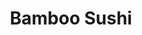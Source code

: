 ---
layout: place
title: "Bamboo Sushi"
permalink: /new-york/new-york/bamboo-sushi.html
stateAbbr: NY
stateName: New York
cityName: New York
seo:
  name: "Bamboo Sushi"
  type: Restaurant
  links: http://69bamboosushi.com/
description: "Japanese eatery with brick-lined walls offering a wide selection of sushi, plus noodles & tempura. Bamboo Sushi serves delicious sushi in New York, New York. Try fresh Japanese dishes for a great dining experience. Available for takeout, delivery, lunch, and dinner."
place_id: ChIJ-T6nOsJYwokR37EthVIrwyI
photos:
  - name: >-
      places/ChIJ-T6nOsJYwokR37EthVIrwyI/photos/AeeoHcJHcvHSKqBwIpKkHWnQ-Yyl3fCjeAbvGnvmLGJuiob2psRwHoLSm0_yeskVEEM50P8Y1RWUHyw2ifcVN6_MwwkRfZz13lCcZ3BjwyseShoI5MCDkpGvs3C941cqVvnhmB9Lbb3WIdAbhaUu4fEXIihy1Iquu4Glqo4AgluNbZehv2ztFL2v9lNJ-Cq2os3X3qEn9_8hw8R4gfDkQRR4TivOEsZ-NJcfhjXAYo-_Fxru5-ZMDwDVNHQYiqhSdcNYX_3BXDgY0UVbIqPPmyxn_Aumq8bxiZjeuSVl5U0JEaeuyvkpnz7fv1hbTyeryREozYbJPHzAB_W-B765zT9R2EJvSze8Byc57YFOwUFkvbaSGeUWBsK94-UF8okNdMdDwPKRxclxxfom6UowwNKhL2zzMxCbFCqka6XXqgs-fBEz1mIrquKR6KQ-G80yfWh_
    widthPx: 4032
    heightPx: 3024
    authorAttributions:
      - displayName: Edwin Pratt
        uri: https://maps.google.com/maps/contrib/109956306791474163965
        photoUri: >-
          https://lh3.googleusercontent.com/a-/ALV-UjUKrWs2l8RRLnujvlqsE2NVAREJRuaxxFuF3L42jTtQSStbYEdN=s100-p-k-no-mo
    flagContentUri: >-
      https://www.google.com/local/imagery/report/?cb_client=maps_api_places.places_api&image_key=!1e10!2sCIABIhADycKzJznWmGfPWcwAA5Em&hl=en-US
    googleMapsUri: >-
      https://www.google.com/maps/place//data=!3m4!1e2!3m2!1sCIABIhADycKzJznWmGfPWcwAA5Em!2e10!4m2!3m1!1s0x89c258c23aa73ef9:0x22c32b52852db1df
  - name: >-
      places/ChIJ-T6nOsJYwokR37EthVIrwyI/photos/AeeoHcIsjZXlFB0ZO3pgpitAvyJjMfF-jkeZD06rwer51RiUInjrWMPKI9oilCP0F9MhlOgDFC-CexeAUrpNcekSZqE6nCYVWXQCMQpb8dsigw8YEywBLm8f7hPG6APpEIAcHz0dRc0jPF9SbaNC8rgoMzHpkR4TfryxsWau6O0uMtpf-Pxp9txqcch9H1p86u_55bW1w0nyh92N3DDiHW8e7MUDc__tOdJDnySzX8c2f5moOkyMEA14VHo9t-jTMaYVA5v4un15xfMoxiPwK7vkQkN6Oj8HvoCVYekW5OtqSArPhKKlf1-e3hfas_uBK846Y-63dQ70DHR6cleFqFRrpNfNOzcvpKw0TbQFiXZAtBlGP5j-wkeSCsV1TPtUsY2VeuhWf-q6w4Ab4WjGL5mZLaSxPu6RG_oH6C04u0YPPAX1GQ
    widthPx: 4032
    heightPx: 3024
    authorAttributions:
      - displayName: Dri O
        uri: https://maps.google.com/maps/contrib/104588761780529344015
        photoUri: >-
          https://lh3.googleusercontent.com/a-/ALV-UjXT5AiFJj8wo812DBSAsFxoGtUvtE59ex9HLyXW2kJ8gGGgm7Uk=s100-p-k-no-mo
    flagContentUri: >-
      https://www.google.com/local/imagery/report/?cb_client=maps_api_places.places_api&image_key=!1e10!2sCIHM0ogKEICAgIC4mvHPdA&hl=en-US
    googleMapsUri: >-
      https://www.google.com/maps/place//data=!3m4!1e2!3m2!1sCIHM0ogKEICAgIC4mvHPdA!2e10!4m2!3m1!1s0x89c258c23aa73ef9:0x22c32b52852db1df
  - name: >-
      places/ChIJ-T6nOsJYwokR37EthVIrwyI/photos/AeeoHcKanNs1z0pQxwaTwTj7anZccolnTDMDV4yoZj7zyNNINj44vLOdrdmvECKR0J4VWDjQ8p7eWc0iHhZn2xi-kUXXFfth3p_69gmKAJJA7A3E6NR2UoHexJ-OKY4pImDsElVurP39byo1caHWsdiAwjCFhDaPwSdInQpx52JGqm6UDs8fgIsUXP4qurA7qiUKPcjvRRlW4Pcvv_C_k37MxeEITpWjIGHkZ-yhHnACrm6Uttwk_1B0lstgF_9xzpBRu9AwhqKLsF-jJl_DT9qTUiM-587DUuragIrGVp78frF75VMSOwKpTMqmviY9kcavJRU9V-3plpylSNS6Bgw1Xu4I3ThxjKu2p73ocuR7B8hZa7lk-sGDNKrMQZEL9vvRghlymN7qSk7W-n3eWs_X_cqkJ56JFCGg8pNKjA4YzRm9mQ
    widthPx: 1920
    heightPx: 1080
    authorAttributions:
      - displayName: Maha Zainab Ishtiaq
        uri: https://maps.google.com/maps/contrib/113746044274302302309
        photoUri: >-
          https://lh3.googleusercontent.com/a/ACg8ocIof1DvO7Yuc3OJIUlXNxGweaqab3jDn0lYXPfGECLaarKBrTs=s100-p-k-no-mo
    flagContentUri: >-
      https://www.google.com/local/imagery/report/?cb_client=maps_api_places.places_api&image_key=!1e10!2sCIHM0ogKEICAgIDVtpi7PA&hl=en-US
    googleMapsUri: >-
      https://www.google.com/maps/place//data=!3m4!1e2!3m2!1sCIHM0ogKEICAgIDVtpi7PA!2e10!4m2!3m1!1s0x89c258c23aa73ef9:0x22c32b52852db1df
  - name: >-
      places/ChIJ-T6nOsJYwokR37EthVIrwyI/photos/AeeoHcLvGC2rtvXUzW1XMwgYC7Ot3f8uYWSFCB3_iJqdZq7ItM8LUUv8fRWOTsOUSDsrjkZ2W3nijT0TAkK3X29bmSizazofJOdIzWkvWJNTkn5MjljtogiE4rg4Xq8tFgHa__70nGuNLX4WJtRNDTAY3i-_sINqiCcgYtHt61lAJtywCqoU942YkKH1iJ6oNePKoUCRsGGDzAQOFXSpeh3YNnpax28yG1S9nnLIIKzQVCgXVLh-ZzGTtHbfYGxPDQVcEDH1H8MpbuKb6WQxmr6w4INvxmBzsY8OCs0Fr-BaFJRrNbTeGwx8K2Gy5M6jK5GXUdlXLbnjN1z4b3yfl7jESxVOk0zP6avyfW_WFHeCvyG-l4lzOsorV0fMJLTTTkGC0BWrC6qDVVTaK7ftqhS2guqDLqQTKp3JWN0GwQlTmlI
    widthPx: 4080
    heightPx: 3072
    authorAttributions:
      - displayName: Toby
        uri: https://maps.google.com/maps/contrib/109490292413874318638
        photoUri: >-
          https://lh3.googleusercontent.com/a-/ALV-UjXWACRgvbFzCZArdvPT5O9ifOYk4cjbM-g86HbWmBmT3hm8KYSO9w=s100-p-k-no-mo
    flagContentUri: >-
      https://www.google.com/local/imagery/report/?cb_client=maps_api_places.places_api&image_key=!1e10!2sCIHM0ogKEICAgICx88bORw&hl=en-US
    googleMapsUri: >-
      https://www.google.com/maps/place//data=!3m4!1e2!3m2!1sCIHM0ogKEICAgICx88bORw!2e10!4m2!3m1!1s0x89c258c23aa73ef9:0x22c32b52852db1df
  - name: >-
      places/ChIJ-T6nOsJYwokR37EthVIrwyI/photos/AeeoHcIW-iZpgseEDFifShMntQanFk_BBUW7Hm8ExelOE7NbqeTRCQRZdYwLFQVQQAZ2oAFVhc-c2TeeiAIL7tI-cXgr9u0yCrC7J06kZxVFJ02VLcXpRyH2P_EnBPfo2dyWmL9yv41MetM9EkFa1dJrXYYpcwkoSpoVKW9Xrf2xcdiT4UKZpPdh2WO32D__1D9-C2oj0gqdd8lYIDE-y57yhe3Z0S8DrCpqt6wAH88yNWBY8vpgQdPzgWT3m15JHzEL0zoP0kF6dgDAR1qaL0Qx8gtRIiwqu9jeHr1Bge8zr5WyplURaBPqXbbEZ4lvbzUGoJOh2nCe-TgxIupdTj2yA_vlgVKXwpp1NLfU21vhbszHptL_ppAEzvM5n9L7ZQqqplhlXdAq_vcb9iYmlyJEWWVQVAPPZZn4DVtOerTPKrBJMQ
    widthPx: 3024
    heightPx: 4032
    authorAttributions:
      - displayName: Kim Kirchhoff
        uri: https://maps.google.com/maps/contrib/102257858920147824857
        photoUri: >-
          https://lh3.googleusercontent.com/a/ACg8ocJhEr8DJ7iid3vbTtJ5QdhOG7RLbUdFS9ws_mBOGubq5fG2FQ=s100-p-k-no-mo
    flagContentUri: >-
      https://www.google.com/local/imagery/report/?cb_client=maps_api_places.places_api&image_key=!1e10!2sCIHM0ogKEICAgMDQtp-4Cg&hl=en-US
    googleMapsUri: >-
      https://www.google.com/maps/place//data=!3m4!1e2!3m2!1sCIHM0ogKEICAgMDQtp-4Cg!2e10!4m2!3m1!1s0x89c258c23aa73ef9:0x22c32b52852db1df
  - name: >-
      places/ChIJ-T6nOsJYwokR37EthVIrwyI/photos/AeeoHcKcVSOsIoefNej0KryzDUVUgF5SP8CW_JZIKjtxgaYSq2Nsk1Fp4qxKVqPWr0UJNVchB0vOYLpwCqOVjcDk7WLl6fKiLfaeRz1UACopdr9adL81pbyy6I0Y2q7Ov33703IDxbZW4Ap2FZKayd3lujyapbkY7u-F92F4BS_Fk5xzMg6zm0R1wJTFp96EzV8XfFNlFXJbudy-JpYq-P746blfAsQcT9CxqQ0z-T1yz7Zl2tTHV423cTVwObJwsQiVUZCP9RFPbbpd7Jk_tSfCgjisrydGH5RZzlq1VUksXxWM6fb_QvX02hsLu1bKswuXBtYrvlSCppOcoNRHyi04iGyHQKy4iXm-U1H_W9iX8DMujETW24RxrTEMDKIwXuHozyz3gn4pDanjwcvMNh3QMP8cVsgiqp6NM7BooqIYVIZ2UaZY
    widthPx: 4032
    heightPx: 3024
    authorAttributions:
      - displayName: Kelly C
        uri: https://maps.google.com/maps/contrib/112379621681844926710
        photoUri: >-
          https://lh3.googleusercontent.com/a-/ALV-UjUlKmkPEf7aq9itRjbxtQ-7E7lBFWZ-gPbWyINWH65crs8Ex7pc=s100-p-k-no-mo
    flagContentUri: >-
      https://www.google.com/local/imagery/report/?cb_client=maps_api_places.places_api&image_key=!1e10!2sCIHM0ogKEICAgIC-2ruewQE&hl=en-US
    googleMapsUri: >-
      https://www.google.com/maps/place//data=!3m4!1e2!3m2!1sCIHM0ogKEICAgIC-2ruewQE!2e10!4m2!3m1!1s0x89c258c23aa73ef9:0x22c32b52852db1df
  - name: >-
      places/ChIJ-T6nOsJYwokR37EthVIrwyI/photos/AeeoHcL1TvWEXksu-IcN4-GccwAPrxnQQw8cxp8LOc4fzNDAoHkdTkspTqCGhX1zZRUu_L6RYm_5teqP14kdoRJI5qFRSUoFXrcJsOSa1dbJEaBvlYPDPSTQTTUjan60VBFWqeCZTHklhfJgrMq9dfjCHe42wg9En0yDsHzL_1r47N3usyMIncFTMmkCjH4m6xoxjHRzNvbmvHhv6JMreqXKId00ohsMBv5GovmO6E8q6aKkOzIC2G9UYX6kxNih1uNw4HzJ3GyqI0BW2Zb2OwQoapB0qYtpUWtGgerR0966SDd0F0BwlPFsnlrRFZnAgp3DCMaBJHI2NiCC9NGRwf4owRl2P4ljo23IJshX9pGmOf50CWhwX2VKPxjZZbGmh6gu_GAMa_v0qZA1ajSS_SUeCQa1_vE03n_fsApe2TFQoIbGlw
    widthPx: 3024
    heightPx: 4032
    authorAttributions:
      - displayName: Executive Thrillseeker
        uri: https://maps.google.com/maps/contrib/107024672811788833969
        photoUri: >-
          https://lh3.googleusercontent.com/a-/ALV-UjWlcB2vdqH1FcM_yBBc7uHJ_oKIVIcaxdcBzR2ccvEteH98RgkH_w=s100-p-k-no-mo
    flagContentUri: >-
      https://www.google.com/local/imagery/report/?cb_client=maps_api_places.places_api&image_key=!1e10!2sCIHM0ogKEICAgID8pefRFA&hl=en-US
    googleMapsUri: >-
      https://www.google.com/maps/place//data=!3m4!1e2!3m2!1sCIHM0ogKEICAgID8pefRFA!2e10!4m2!3m1!1s0x89c258c23aa73ef9:0x22c32b52852db1df
  - name: >-
      places/ChIJ-T6nOsJYwokR37EthVIrwyI/photos/AeeoHcI8GljINaPrpKY-e2qxAQP9U_BgydNHJopiDYvNGS5B6VsQCKuuV-A4P1lUtCzhyskEER9YR-SmGzaeFyWxwEloxajO36hPDr-NN2v3eTDJ1apwFt2H6Nr9SwZgjEnJbzzU0ydUVPnqmcmT14CUgyESrxfjnGSgYwARlRIBZc8Qu7WGfE9npmcu9fgQex0wU43hwtSbGP5kdsD7fdUmjHvuYZQR57T35Bc8k_J0inmDKXGYoGo_9svPSNIckrVLesCXWC9GRq426m9k9RfOKnkhKBOzwZCcsf96UBe2jkrOnB1YS3tuo5wHKz-f9rBWgFnO3Eg_0p0PoOdgx3NT-AlYIJVt_adF_KfTH3_GMj8j3g-BXVfzeo4F-AWjiy9tJaUNBrvR-MzyZ__QWGMBXIgkuD1Kqh4fZt4nVf2opjJos5Q-
    widthPx: 4032
    heightPx: 3024
    authorAttributions:
      - displayName: pmarbly
        uri: https://maps.google.com/maps/contrib/112387290260551635024
        photoUri: >-
          https://lh3.googleusercontent.com/a-/ALV-UjXyeAcujTyxRDTrLK6368D7aTVB1y803mif99wyqO64NkMzjdjB=s100-p-k-no-mo
    flagContentUri: >-
      https://www.google.com/local/imagery/report/?cb_client=maps_api_places.places_api&image_key=!1e10!2sCIHM0ogKEICAgIDOgqOU6gE&hl=en-US
    googleMapsUri: >-
      https://www.google.com/maps/place//data=!3m4!1e2!3m2!1sCIHM0ogKEICAgIDOgqOU6gE!2e10!4m2!3m1!1s0x89c258c23aa73ef9:0x22c32b52852db1df
  - name: >-
      places/ChIJ-T6nOsJYwokR37EthVIrwyI/photos/AeeoHcI6CAKGfK487HuP-7IssGKPwKl_cYhqk_VUD_7t4G5TdcMf12O8ihhcyZ0MEFEqfggbo3h2BVvYn9qoJiAwRX510NEOu8tBlGYvLY7FvHwgJZ6McLAKhj8K4dsCgLqQ0zfui9Td0cZLKGR6HdyUHQ-gAaEO9njQkS9lRueRQKfji6uow1vYR29Q8tMnoYudsf3CJ1C7smhbye50maagWOtQc6KNcNEXxIw554rFQSi_1B_i7Byh2DNLsd6ZITCzDbAT3ffFCZ3uFaiNAKRtSSfTLa-AVi87bi545M5JsrONw1KaaJq5V2FaYU3pVM05SnJrMRQKcVULe4OygbL1U0yiTJ4082lGTLsZGl6roEO0cSbin73IPQiSGzIXqWdXsl8IGt73Ac7RTOhG4Xd0xYMOTURUjWZx_5D287aPM19rsA
    widthPx: 2448
    heightPx: 3264
    authorAttributions:
      - displayName: Richárd Buús
        uri: https://maps.google.com/maps/contrib/102358719307512181148
        photoUri: >-
          https://lh3.googleusercontent.com/a-/ALV-UjVelDJdmECjFMEdSD6EPhHbnBGMerBZiwDPeHT3llJoGV7MceSjYw=s100-p-k-no-mo
    flagContentUri: >-
      https://www.google.com/local/imagery/report/?cb_client=maps_api_places.places_api&image_key=!1e10!2sCIHM0ogKEICAgIDE6ai7Kw&hl=en-US
    googleMapsUri: >-
      https://www.google.com/maps/place//data=!3m4!1e2!3m2!1sCIHM0ogKEICAgIDE6ai7Kw!2e10!4m2!3m1!1s0x89c258c23aa73ef9:0x22c32b52852db1df
  - name: >-
      places/ChIJ-T6nOsJYwokR37EthVIrwyI/photos/AeeoHcKv511d8HqJys_Ny2o9hSgoBP3mETcdZFc7hZF79QPyQxC-vDEgRB8kd6iRyeEXBrSY4hrWBPWnLKmDX3zn5IwmudDSDdF75oG6xy4aCQ_i3N-khKWLzrVvdXDvkFG4UbTT8SxLjSveIbULfQJivQa9vxOGejaarvPRtI5NgS4Gg0ait4WHh7P6Lj9dlk366LtoMZMKI2hP-aFCYPg29HFnzi8iLMUKZxU6KYGXFEOGeW87Zr1GY0stinT3-yyT4Fv-0DVx3I_RT-8vEjbFQM0QRUYJecLghr8-ggky23ew-XvgMriDW9UGAyknCIVCzE-qOi7bGEgHaIvjNDBtzhQEgvJlL8OcRa-uZ-A7ONjkV3qzr8Z0b2xvfEdTpo87qlopdm1SEryBfBhMiZUvROBS0CfxFkhvUnVs57Yrrc1TQTJy
    widthPx: 4032
    heightPx: 3024
    authorAttributions:
      - displayName: Kelly C
        uri: https://maps.google.com/maps/contrib/112379621681844926710
        photoUri: >-
          https://lh3.googleusercontent.com/a-/ALV-UjUlKmkPEf7aq9itRjbxtQ-7E7lBFWZ-gPbWyINWH65crs8Ex7pc=s100-p-k-no-mo
    flagContentUri: >-
      https://www.google.com/local/imagery/report/?cb_client=maps_api_places.places_api&image_key=!1e10!2sCIHM0ogKEICAgIC-2rvxxwE&hl=en-US
    googleMapsUri: >-
      https://www.google.com/maps/place//data=!3m4!1e2!3m2!1sCIHM0ogKEICAgIC-2rvxxwE!2e10!4m2!3m1!1s0x89c258c23aa73ef9:0x22c32b52852db1df
address: '5602, 1280 1st Ave #5602, New York, NY 10065, USA'
street: '5602, 1280 1st Ave #5602'
city: New York
state: NY
zip: '10065'
country: USA
neighborhood: null
latitude: '40.765600'
longitude: '-73.957396'
accessibility_options:
  wheelchairAccessibleParking: false
  wheelchairAccessibleEntrance: true
  wheelchairAccessibleSeating: true
business_status: CLOSED_PERMANENTLY
name: Bamboo Sushi
google_maps_links:
  directionsUri: >-
    https://www.google.com/maps/dir//''/data=!4m7!4m6!1m1!4e2!1m2!1m1!1s0x89c258c23aa73ef9:0x22c32b52852db1df!3e0
  placeUri: https://maps.google.com/?cid=2504893451169804767
  writeAReviewUri: >-
    https://www.google.com/maps/place//data=!4m3!3m2!1s0x89c258c23aa73ef9:0x22c32b52852db1df!12e1
  reviewsUri: >-
    https://www.google.com/maps/place//data=!4m4!3m3!1s0x89c258c23aa73ef9:0x22c32b52852db1df!9m1!1b1
  photosUri: >-
    https://www.google.com/maps/place//data=!4m3!3m2!1s0x89c258c23aa73ef9:0x22c32b52852db1df!10e5
primary_type: Sushi Restaurant
opening_hours:
  regular: null
  current: null
secondary_opening_hours:
  regular:
    weekdayDescriptions: null
    type: null
  current:
    weekdayDescriptions: null
    type: null
phone: (212) 396-1919
price_level: PRICE_LEVEL_MODERATE
price_range: $10 &ndash; $20
rating: '4.2'
rating_count: 0
website: http://69bamboosushi.com/
reviews:
  - name: >-
      places/ChIJ-T6nOsJYwokR37EthVIrwyI/reviews/ChdDSUhNMG9nS0VJQ0FnTUNRaHFya2d3RRAB
    relativePublishTimeDescription: a month ago
    rating: 4
    text:
      text: >-
        great lunch special and fast service, not a bad spot if youre in the
        area looking for sushi
      languageCode: en
    originalText:
      text: >-
        great lunch special and fast service, not a bad spot if youre in the
        area looking for sushi
      languageCode: en
    authorAttribution:
      displayName: Naz
      uri: https://www.google.com/maps/contrib/117596446440057949005/reviews
      photoUri: >-
        https://lh3.googleusercontent.com/a-/ALV-UjXOdXF63bmfOmFf-m0KOUVSo-RHH5vz6gEZMXH185F9YRIIwuys=s128-c0x00000000-cc-rp-mo-ba4
    publishTime: '2025-03-03T21:18:53.183758Z'
    flagContentUri: >-
      https://www.google.com/local/review/rap/report?postId=ChdDSUhNMG9nS0VJQ0FnTUNRaHFya2d3RRAB&d=17924085&t=1
    googleMapsUri: >-
      https://www.google.com/maps/reviews/data=!4m6!14m5!1m4!2m3!1sChdDSUhNMG9nS0VJQ0FnTUNRaHFya2d3RRAB!2m1!1s0x89c258c23aa73ef9:0x22c32b52852db1df
  - name: >-
      places/ChIJ-T6nOsJYwokR37EthVIrwyI/reviews/ChdDSUhNMG9nS0VJQ0FnSUQ3bzU3OHF3RRAB
    relativePublishTimeDescription: 7 months ago
    rating: 1
    text:
      text: >-
        I will never in life order from this place again. I ordered food from
        this place and when I took my food out of the bag there was a maggot
        crawling on the side of the container. Thank God I didn’t eat anything
        and noticed what I thought was a grain of rice moving. Never again!!! If
        I could I would add a video.
      languageCode: en
    originalText:
      text: >-
        I will never in life order from this place again. I ordered food from
        this place and when I took my food out of the bag there was a maggot
        crawling on the side of the container. Thank God I didn’t eat anything
        and noticed what I thought was a grain of rice moving. Never again!!! If
        I could I would add a video.
      languageCode: en
    authorAttribution:
      displayName: Winnie Tyson
      uri: https://www.google.com/maps/contrib/113293287820074596325/reviews
      photoUri: >-
        https://lh3.googleusercontent.com/a-/ALV-UjV7eaPmx5E5ry95fu5lD_DFo6F_uA5BNjh4lGOHe2gPxdCtXkA=s128-c0x00000000-cc-rp-mo
    publishTime: '2024-08-27T23:23:18.573262Z'
    flagContentUri: >-
      https://www.google.com/local/review/rap/report?postId=ChdDSUhNMG9nS0VJQ0FnSUQ3bzU3OHF3RRAB&d=17924085&t=1
    googleMapsUri: >-
      https://www.google.com/maps/reviews/data=!4m6!14m5!1m4!2m3!1sChdDSUhNMG9nS0VJQ0FnSUQ3bzU3OHF3RRAB!2m1!1s0x89c258c23aa73ef9:0x22c32b52852db1df
  - name: >-
      places/ChIJ-T6nOsJYwokR37EthVIrwyI/reviews/ChdDSUhNMG9nS0VJQ0FnSUNZOE55amd3RRAB
    relativePublishTimeDescription: 4 years ago
    rating: 5
    text:
      text: >-
        Update: year later! Incredible sushi this tome with the special rolls
        and seaweed salad.  Service and pandemic were honestly on point.


        Came here yesterday for lunch… Could say I had an overall OK experience
        as the service was really good the sake was priced accordingly and they
        gave a large Sapporo.  I did the three rolls special which I would
        highly recommend however one of the fish and the white tuna being in
        particular was not very appetizing did not taste fresh so it kind of
        ruined it for me
      languageCode: en
    originalText:
      text: >-
        Update: year later! Incredible sushi this tome with the special rolls
        and seaweed salad.  Service and pandemic were honestly on point.


        Came here yesterday for lunch… Could say I had an overall OK experience
        as the service was really good the sake was priced accordingly and they
        gave a large Sapporo.  I did the three rolls special which I would
        highly recommend however one of the fish and the white tuna being in
        particular was not very appetizing did not taste fresh so it kind of
        ruined it for me
      languageCode: en
    authorAttribution:
      displayName: Executive Thrillseeker
      uri: https://www.google.com/maps/contrib/107024672811788833969/reviews
      photoUri: >-
        https://lh3.googleusercontent.com/a-/ALV-UjWlcB2vdqH1FcM_yBBc7uHJ_oKIVIcaxdcBzR2ccvEteH98RgkH_w=s128-c0x00000000-cc-rp-mo-ba6
    publishTime: '2020-07-22T21:06:14.306923Z'
    flagContentUri: >-
      https://www.google.com/local/review/rap/report?postId=ChdDSUhNMG9nS0VJQ0FnSUNZOE55amd3RRAB&d=17924085&t=1
    googleMapsUri: >-
      https://www.google.com/maps/reviews/data=!4m6!14m5!1m4!2m3!1sChdDSUhNMG9nS0VJQ0FnSUNZOE55amd3RRAB!2m1!1s0x89c258c23aa73ef9:0x22c32b52852db1df
  - name: >-
      places/ChIJ-T6nOsJYwokR37EthVIrwyI/reviews/ChdDSUhNMG9nS0VJQ0FnTUN3OU8yTnlnRRAB
    relativePublishTimeDescription: 3 weeks ago
    rating: 5
    text:
      text: >-
        Our favorite neighborhood sushi place. They knew our multi generational
        ‘s family orders by heart, were super kind and always prompt.


        Alas, I think they just closed permanently, as the place has been closed
        for a week and the phones are disconnected.
      languageCode: en
    originalText:
      text: >-
        Our favorite neighborhood sushi place. They knew our multi generational
        ‘s family orders by heart, were super kind and always prompt.


        Alas, I think they just closed permanently, as the place has been closed
        for a week and the phones are disconnected.
      languageCode: en
    authorAttribution:
      displayName: Felix Cheng
      uri: https://www.google.com/maps/contrib/103704756466246105897/reviews
      photoUri: >-
        https://lh3.googleusercontent.com/a-/ALV-UjVsLQyaHCOod0vuWQklsLM1j1mgQl4GfY9jjPYLed8-dvELBFEOdQ=s128-c0x00000000-cc-rp-mo
    publishTime: '2025-03-17T00:33:09.429927Z'
    flagContentUri: >-
      https://www.google.com/local/review/rap/report?postId=ChdDSUhNMG9nS0VJQ0FnTUN3OU8yTnlnRRAB&d=17924085&t=1
    googleMapsUri: >-
      https://www.google.com/maps/reviews/data=!4m6!14m5!1m4!2m3!1sChdDSUhNMG9nS0VJQ0FnTUN3OU8yTnlnRRAB!2m1!1s0x89c258c23aa73ef9:0x22c32b52852db1df
  - name: >-
      places/ChIJ-T6nOsJYwokR37EthVIrwyI/reviews/ChZDSUhNMG9nS0VJQ0FnSUNlcHFHakRBEAE
    relativePublishTimeDescription: 2 years ago
    rating: 1
    text:
      text: >-
        Worst sushi place ever!!! I’m so disappointed! The sushi obviously looks
        like it’s gone bad already, why are they even serving us rotten food??
        The sushi is rotten ok fine, so I ate the gyudon beef bowl instead and
        it taste rotten too!!! I paid $25 for this?! I end up throwing away
        everything, I’m very disappointed I just wanted to get some lunch on my
        break time and end up starving instead and wasting my $25! I highly do
        not recommend this place! Serving rotten food and overpriced for the
        quality of there food!
      languageCode: en
    originalText:
      text: >-
        Worst sushi place ever!!! I’m so disappointed! The sushi obviously looks
        like it’s gone bad already, why are they even serving us rotten food??
        The sushi is rotten ok fine, so I ate the gyudon beef bowl instead and
        it taste rotten too!!! I paid $25 for this?! I end up throwing away
        everything, I’m very disappointed I just wanted to get some lunch on my
        break time and end up starving instead and wasting my $25! I highly do
        not recommend this place! Serving rotten food and overpriced for the
        quality of there food!
      languageCode: en
    authorAttribution:
      displayName: Sally C
      uri: https://www.google.com/maps/contrib/114650924216970230314/reviews
      photoUri: >-
        https://lh3.googleusercontent.com/a/ACg8ocJ0tMc2kLQdHu87E2kPG1MYxACEKf4SgteUGfwAeFU6Sh8JgQ=s128-c0x00000000-cc-rp-mo
    publishTime: '2022-09-12T21:04:19.126417Z'
    flagContentUri: >-
      https://www.google.com/local/review/rap/report?postId=ChZDSUhNMG9nS0VJQ0FnSUNlcHFHakRBEAE&d=17924085&t=1
    googleMapsUri: >-
      https://www.google.com/maps/reviews/data=!4m6!14m5!1m4!2m3!1sChZDSUhNMG9nS0VJQ0FnSUNlcHFHakRBEAE!2m1!1s0x89c258c23aa73ef9:0x22c32b52852db1df
parking_options:
  valetParking: false
payment_options:
  acceptsCreditCards: true
  acceptsDebitCards: true
  acceptsCashOnly: false
  acceptsNfc: true
allow_dogs: null
curbside_pickup: null
delivery: true
dine_in: true
good_for_children: true
good_for_groups: null
good_for_sports: false
live_music: false
menu_for_children: false
outdoor_seating: false
reservable: true
restroom: true
serves_beer: true
serves_breakfast: false
serves_brunch: null
serves_cocktails: false
serves_coffee: false
serves_dinner: true
serves_dessert: true
serves_lunch: true
serves_vegetarian_food: true
serves_wine: true
takeout: true
update_category: essentials
summary: >-
  Japanese eatery with brick-lined walls offering a wide selection of sushi,
  plus noodles & tempura.

---